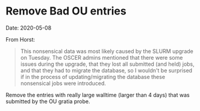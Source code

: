 Remove Bad OU entries
=====================

Date: 2020-05-08

From Horst:

> This nonsensical data was most likely
> caused by the SLURM upgrade on Tuesday. The OSCER admins mentioned that
> there were some issues during the upgrade, that they lost all submitted
> (and held) jobs, and that they had to migrate the database, so I
> wouldn't be surprised if in the process of updating/migrating the
> database these nonsensical jobs were introduced.


Remove the entries with really large walltime (larger than 4 days) that was submitted by the OU gratia probe.
